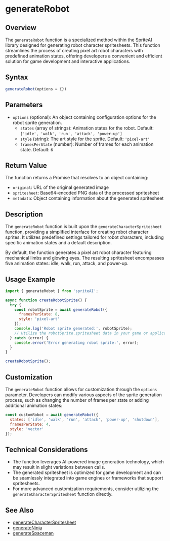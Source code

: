 # generateRobot

## Overview

The `generateRobot` function is a specialized method within the SpriteAI library designed for generating robot character spritesheets. This function streamlines the process of creating pixel art robot characters with predefined animation states, offering developers a convenient and efficient solution for game development and interactive applications.

## Syntax

```javascript
generateRobot(options = {})
```

## Parameters

- `options` (optional): An object containing configuration options for the robot sprite generation.
  - `states` (array of strings): Animation states for the robot. Default: `['idle', 'walk', 'run', 'attack', 'power-up']`
  - `style` (string): The art style for the sprite. Default: `'pixel-art'`
  - `framesPerState` (number): Number of frames for each animation state. Default: `6`

## Return Value

The function returns a Promise that resolves to an object containing:

- `original`: URL of the original generated image
- `spritesheet`: Base64-encoded PNG data of the processed spritesheet
- `metadata`: Object containing information about the generated spritesheet

## Description

The `generateRobot` function is built upon the `generateCharacterSpritesheet` function, providing a simplified interface for creating robot character sprites. It utilizes predefined settings tailored for robot characters, including specific animation states and a default description.

By default, the function generates a pixel art robot character featuring mechanical limbs and glowing eyes. The resulting spritesheet encompasses five animation states: idle, walk, run, attack, and power-up.

## Usage Example

```javascript
import { generateRobot } from 'spriteAI';

async function createRobotSprite() {
  try {
    const robotSprite = await generateRobot({
      framesPerState: 8,
      style: 'pixel-art'
    });
    console.log('Robot sprite generated:', robotSprite);
    // Utilize the robotSprite.spritesheet data in your game or application
  } catch (error) {
    console.error('Error generating robot sprite:', error);
  }
}

createRobotSprite();
```

## Customization

The `generateRobot` function allows for customization through the `options` parameter. Developers can modify various aspects of the sprite generation process, such as changing the number of frames per state or adding additional animation states:

```javascript
const customRobot = await generateRobot({
  states: ['idle', 'walk', 'run', 'attack', 'power-up', 'shutdown'],
  framesPerState: 4,
  style: 'vector'
});
```

## Technical Considerations

- The function leverages AI-powered image generation technology, which may result in slight variations between calls.
- The generated spritesheet is optimized for game development and can be seamlessly integrated into game engines or frameworks that support spritesheets.
- For more advanced customization requirements, consider utilizing the `generateCharacterSpritesheet` function directly.

## See Also

- [generateCharacterSpritesheet](./generateCharacterSpritesheet.md)
- [generateNinja](./generateNinja.md)
- [generateSpaceman](./generateSpaceman.md)
